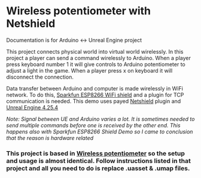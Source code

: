 # Wireless potentiometer with Netshield
Documentation is for Arduino <-> Unreal Engine project

This project connects physical world into virtual world wirelessly. In this project a player can send a command wirelessly to Arduino. When a player press keyboard number 1 it will give controls to Arduino potentiometer to adjust a light in the game. When a player press x on keyboard it will disconnect the connection.

Data transfer between Arduino and computer is made wirelessly in WiFi network. To do this, [Sparkfun ESP8266 WiFi shield](https://www.sparkfun.com/products/13287) and a plugin for TCP communication is needed. This demo uses payed [Netshield](https://www.unrealengine.com/marketplace/en-US/product/netshield) plugin and [Unreal Engine 4.25.4](https://www.unrealengine.com/en-US/)

_Note: Signal between UE and Arduino varies a lot. It is sometimes needed to send multiple commands before one is received by the other end. This happens also with Sparkfun ESP8266 Shield Demo so I came to conclusion that the reason is hardware related_

### This project is based in [Wireless potentiometer](https://github.com/HAMK-ICT-Project8/arduino-scripts/tree/main/Socketer/Wireless%20Potentiometer) so the setup and usage is almost identical. Follow instructions listed in that project and all you need to do is replace .uasset & .umap files.